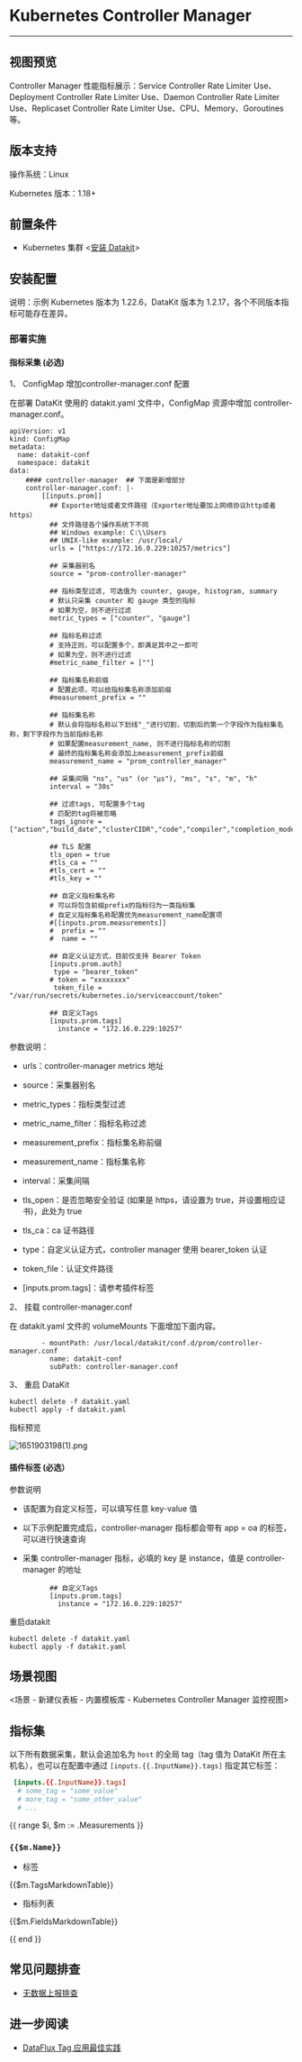 # Kubernetes Controller Manager 
---

## 视图预览

Controller Manager 性能指标展示：Service Controller Rate Limiter Use、Deployment Controller Rate Limiter Use、Daemon Controller Rate Limiter Use、Replicaset Controller Rate Limiter Use、CPU、Memory、Goroutines等。

## 版本支持

操作系统：Linux

Kubernetes 版本：1.18+

## 前置条件

- Kubernetes 集群 <[安装 Datakit](kube-metric-server.md)>

## 安装配置

说明：示例 Kubernetes 版本为 1.22.6，DataKit 版本为 1.2.17，各个不同版本指标可能存在差异。

### 部署实施

#### 指标采集 (必选)

1、 ConfigMap 增加controller-manager.conf 配置

在部署 DataKit 使用的 datakit.yaml 文件中，ConfigMap 资源中增加 controller-manager.conf。

```
apiVersion: v1
kind: ConfigMap
metadata:
  name: datakit-conf
  namespace: datakit
data:    
    #### controller-manager  ## 下面是新增部分
    controller-manager.conf: |-    
        [[inputs.prom]]
          ## Exporter地址或者文件路径（Exporter地址要加上网络协议http或者https）
          ## 文件路径各个操作系统下不同
          ## Windows example: C:\\Users
          ## UNIX-like example: /usr/local/
          urls = ["https://172.16.0.229:10257/metrics"]

          ## 采集器别名
          source = "prom-controller-manager"

          ## 指标类型过滤, 可选值为 counter, gauge, histogram, summary
          # 默认只采集 counter 和 gauge 类型的指标
          # 如果为空，则不进行过滤
          metric_types = ["counter", "gauge"]

          ## 指标名称过滤
          # 支持正则，可以配置多个，即满足其中之一即可
          # 如果为空，则不进行过滤
          #metric_name_filter = [""]

          ## 指标集名称前缀
          # 配置此项，可以给指标集名称添加前缀
          #measurement_prefix = ""

          ## 指标集名称
          # 默认会将指标名称以下划线"_"进行切割，切割后的第一个字段作为指标集名称，剩下字段作为当前指标名称
          # 如果配置measurement_name, 则不进行指标名称的切割
          # 最终的指标集名称会添加上measurement_prefix前缀
          measurement_name = "prom_controller_manager"

          ## 采集间隔 "ns", "us" (or "µs"), "ms", "s", "m", "h"
          interval = "30s"

          ## 过滤tags, 可配置多个tag
          # 匹配的tag将被忽略
          tags_ignore = ["action","build_date","clusterCIDR","code","compiler","completion_mode","git_commit","git_tree_state","git_version","go_version","major","method","minor","name","operation","platform","plugin_name","result","status","storage_class","username","version","volume_mode"]

          ## TLS 配置
          tls_open = true
          #tls_ca = ""
          #tls_cert = ""
          #tls_key = ""

          ## 自定义指标集名称
          # 可以将包含前缀prefix的指标归为一类指标集
          # 自定义指标集名称配置优先measurement_name配置项
          #[[inputs.prom.measurements]]
          #  prefix = ""
          #  name = ""

          ## 自定义认证方式，目前仅支持 Bearer Token
          [inputs.prom.auth]
           type = "bearer_token"
          # token = "xxxxxxxx"
           token_file = "/var/run/secrets/kubernetes.io/serviceaccount/token"

          ## 自定义Tags
          [inputs.prom.tags]
            instance = "172.16.0.229:10257"   
```

参数说明：

- urls：controller-manager  metrics 地址

- source：采集器别名
- metric_types：指标类型过滤
- metric_name_filter：指标名称过滤
- measurement_prefix：指标集名称前缀
- measurement_name：指标集名称
- interval：采集间隔
- tls_open：是否忽略安全验证 (如果是 https，请设置为 true，并设置相应证书)，此处为 true
- tls_ca：ca 证书路径
- type：自定义认证方式，controller manager 使用 bearer_token 认证
-  token_file：认证文件路径
- [inputs.prom.tags]：请参考插件标签

2、 挂载 controller-manager.conf

在 datakit.yaml 文件的 volumeMounts 下面增加下面内容。

```
        - mountPath: /usr/local/datakit/conf.d/prom/controller-manager.conf
          name: datakit-conf
          subPath: controller-manager.conf
```

3、 重启 DataKit 

```
kubectl delete -f datakit.yaml
kubectl apply -f datakit.yaml
```


指标预览

![1651903198(1).png](../imgs/kubernetes_controller_manager-1.png)

#### 插件标签 (必选）

参数说明

- 该配置为自定义标签，可以填写任意 key-value 值

- 以下示例配置完成后，controller-manager 指标都会带有 app = oa 的标签，可以进行快速查询
- 采集 controller-manager 指标，必填的 key 是 instance，值是 controller-manager 的地址

    
```
          ## 自定义Tags
          [inputs.prom.tags]
            instance = "172.16.0.229:10257"   
```

重启datakit

```
kubectl delete -f datakit.yaml
kubectl apply -f datakit.yaml
```

## 场景视图

<场景 - 新建仪表板 - 内置模板库 - Kubernetes Controller Manager 监控视图>

## 指标集

以下所有数据采集，默认会追加名为 `host` 的全局 tag（tag 值为 DataKit 所在主机名），也可以在配置中通过 `[inputs.{{.InputName}}.tags]` 指定其它标签：

``` toml
 [inputs.{{.InputName}}.tags]
  # some_tag = "some_value"
  # more_tag = "some_other_value"
  # ...
```

{{ range $i, $m := .Measurements }}

### `{{$m.Name}}`

-  标签

{{$m.TagsMarkdownTable}}

- 指标列表

{{$m.FieldsMarkdownTable}}

{{ end }}

## 常见问题排查

- [无数据上报排查](why-no-data.md)

## 进一步阅读

- [DataFlux Tag 应用最佳实践](/best-practices/guance-skill/tag.md)

